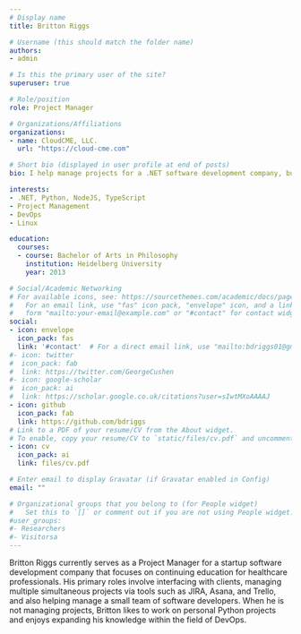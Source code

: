 ```yaml
---
# Display name
title: Britton Riggs

# Username (this should match the folder name)
authors:
- admin

# Is this the primary user of the site?
superuser: true

# Role/position
role: Project Manager

# Organizations/Affiliations
organizations:
- name: CloudCME, LLC.
  url: "https://cloud-cme.com"

# Short bio (displayed in user profile at end of posts)
bio: I help manage projects for a .NET software development company, but also enjoy writing my own projects in Python.

interests:
- .NET, Python, NodeJS, TypeScript
- Project Management
- DevOps
- Linux

education:
  courses:
  - course: Bachelor of Arts in Philosophy
    institution: Heidelberg University
    year: 2013

# Social/Academic Networking
# For available icons, see: https://sourcethemes.com/academic/docs/page-builder/#icons
#   For an email link, use "fas" icon pack, "envelope" icon, and a link in the
#   form "mailto:your-email@example.com" or "#contact" for contact widget.
social:
- icon: envelope
  icon_pack: fas
  link: '#contact'  # For a direct email link, use "mailto:bdriggs01@gmail.com".
#- icon: twitter
#  icon_pack: fab
#  link: https://twitter.com/GeorgeCushen
#- icon: google-scholar
#  icon_pack: ai
#  link: https://scholar.google.co.uk/citations?user=sIwtMXoAAAAJ
- icon: github
  icon_pack: fab
  link: https://github.com/bdriggs
# Link to a PDF of your resume/CV from the About widget.
# To enable, copy your resume/CV to `static/files/cv.pdf` and uncomment the lines below.
- icon: cv
  icon_pack: ai
  link: files/cv.pdf

# Enter email to display Gravatar (if Gravatar enabled in Config)
email: ""

# Organizational groups that you belong to (for People widget)
#   Set this to `[]` or comment out if you are not using People widget.
#user_groups:
#- Researchers
#- Visitorsa
---
```


Britton Riggs currently serves as a Project Manager for a startup software development company that focuses on continuing education for healthcare professionals. His primary roles involve interfacing with clients, managing multiple simultaneous projects via tools such as JIRA, Asana, and Trello, and also helping manage a small team of software developers. When he is not managing projects, Britton likes to work on personal Python projects and enjoys expanding his knowledge within the field of DevOps.

